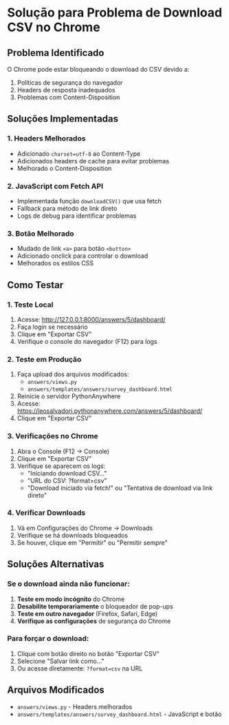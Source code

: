 # Solução para Problema de Download CSV no Chrome

## Problema Identificado
O Chrome pode estar bloqueando o download do CSV devido a:
1. Políticas de segurança do navegador
2. Headers de resposta inadequados
3. Problemas com Content-Disposition

## Soluções Implementadas

### 1. Headers Melhorados
- Adicionado `charset=utf-8` ao Content-Type
- Adicionados headers de cache para evitar problemas
- Melhorado o Content-Disposition

### 2. JavaScript com Fetch API
- Implementada função `downloadCSV()` que usa fetch
- Fallback para método de link direto
- Logs de debug para identificar problemas

### 3. Botão Melhorado
- Mudado de link `<a>` para botão `<button>`
- Adicionado onclick para controlar o download
- Melhorados os estilos CSS

## Como Testar

### 1. Teste Local
1. Acesse: http://127.0.0.1:8000/answers/5/dashboard/
2. Faça login se necessário
3. Clique em "Exportar CSV"
4. Verifique o console do navegador (F12) para logs

### 2. Teste em Produção
1. Faça upload dos arquivos modificados:
   - `answers/views.py`
   - `answers/templates/answers/survey_dashboard.html`
2. Reinicie o servidor PythonAnywhere
3. Acesse: https://leosalvadori.pythonanywhere.com/answers/5/dashboard/
4. Clique em "Exportar CSV"

### 3. Verificações no Chrome
1. Abra o Console (F12 → Console)
2. Clique em "Exportar CSV"
3. Verifique se aparecem os logs:
   - "Iniciando download CSV..."
   - "URL do CSV: ?format=csv"
   - "Download iniciado via fetch!" ou "Tentativa de download via link direto"

### 4. Verificar Downloads
1. Vá em Configurações do Chrome → Downloads
2. Verifique se há downloads bloqueados
3. Se houver, clique em "Permitir" ou "Permitir sempre"

## Soluções Alternativas

### Se o download ainda não funcionar:

1. **Teste em modo incógnito** do Chrome
2. **Desabilite temporariamente** o bloqueador de pop-ups
3. **Teste em outro navegador** (Firefox, Safari, Edge)
4. **Verifique as configurações** de segurança do Chrome

### Para forçar o download:
1. Clique com botão direito no botão "Exportar CSV"
2. Selecione "Salvar link como..."
3. Ou acesse diretamente: `?format=csv` na URL

## Arquivos Modificados
- `answers/views.py` - Headers melhorados
- `answers/templates/answers/survey_dashboard.html` - JavaScript e botão
